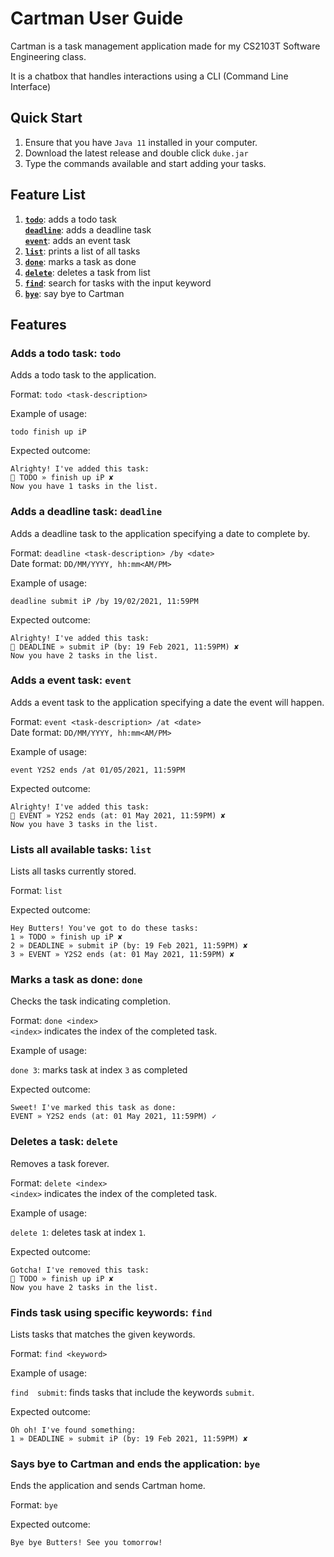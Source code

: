 # Cartman User Guide

Cartman is a task management application made for my CS2103T Software Engineering class.

It is a chatbox that handles interactions using a CLI (Command Line Interface)

## Quick Start
1. Ensure that you have `Java 11` installed in your computer.
2. Download the latest release and double click `duke.jar`
3. Type the commands available and start adding your tasks.

## Feature List
1. [**`todo`**](#todo): adds a todo task  
   [**`deadline`**](#deadline): adds a deadline task  
   [**`event`**](#event): adds an event task
2. [**`list`**](#list): prints a list of all tasks
3. [**`done`**](#done): marks a task as done
4. [**`delete`**](#delete): deletes a task from list
5. [**`find`**](#find): search for tasks with the input keyword
6. [**`bye`**](#bye): say bye to Cartman

## Features

### <a name="todo"></a>Adds a todo task: `todo`

Adds a todo task to the application.

Format:
`todo <task-description>`

Example of usage: 

`todo finish up iP`

Expected outcome:

```
Alrighty! I've added this task:
📅 TODO » finish up iP ✘
Now you have 1 tasks in the list.
```
### <a name="deadline"></a>Adds a deadline task: `deadline`

Adds a deadline task to the application specifying a date to complete by.

Format:
`deadline <task-description> /by <date>`  
Date format: `DD/MM/YYYY, hh:mm<AM/PM>`

Example of usage:

`deadline submit iP /by 19/02/2021, 11:59PM`  


Expected outcome:

```
Alrighty! I've added this task:
📅 DEADLINE » submit iP (by: 19 Feb 2021, 11:59PM) ✘
Now you have 2 tasks in the list.
```
### <a name="event"></a>Adds a event task: `event`

Adds a event task to the application specifying a date the event will happen.

Format:
`event <task-description> /at <date>`  
Date format: `DD/MM/YYYY, hh:mm<AM/PM>`

Example of usage:

`event Y2S2 ends /at 01/05/2021, 11:59PM`


Expected outcome:

```
Alrighty! I've added this task:
📅 EVENT » Y2S2 ends (at: 01 May 2021, 11:59PM) ✘
Now you have 3 tasks in the list.
```
### <a name="list"></a>Lists all available tasks: `list`

Lists all tasks currently stored.

Format:
`list`

Expected outcome:

```
Hey Butters! You've got to do these tasks:
1 » TODO » finish up iP ✘
2 » DEADLINE » submit iP (by: 19 Feb 2021, 11:59PM) ✘
3 » EVENT » Y2S2 ends (at: 01 May 2021, 11:59PM) ✘
```
### <a name="done"></a>Marks a task as done: `done`

Checks the task indicating completion.

Format:
`done <index>`  
`<index>` indicates the index of the completed task.

Example of usage:

`done 3`: marks task at index `3` as completed

Expected outcome:
```
Sweet! I've marked this task as done:
EVENT » Y2S2 ends (at: 01 May 2021, 11:59PM) ✓
```
### <a name="delete"></a>Deletes a task: `delete`

Removes a task forever.

Format:
`delete <index>`  
`<index>` indicates the index of the completed task.

Example of usage:

`delete 1`: deletes task at index `1`.

Expected outcome:
```
Gotcha! I've removed this task:
🚮 TODO » finish up iP ✘
Now you have 2 tasks in the list.
```
### <a name="delete"></a>Finds task using specific keywords: `find`

Lists tasks that matches the given keywords.

Format:
`find <keyword>`

Example of usage:

`find  submit`: finds tasks that include the keywords `submit`.

Expected outcome:
```
Oh oh! I've found something:
1 » DEADLINE » submit iP (by: 19 Feb 2021, 11:59PM) ✘
```
### <a name="bye"></a>Says bye to Cartman and ends the application: `bye`

Ends the application and sends Cartman home.

Format:
`bye`

Expected outcome:
```
Bye bye Butters! See you tomorrow!
```